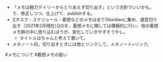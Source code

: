 - 「メモは極力デイリーからとりあえず切り出す」という方針でいいかも。で、修正しつつ、仕上げて、publishする。
- [[タスク・スケジュール・着想などのメモは全てObsidianに集め、適宜切り出す（2021年2月現在）]]のを、着想メモに関しては積極的に行い、他の着想メモ群の中に放り込むほうが、変化していきやすそうやし。
	- タイトルはちゃんと考えて書いて。
- メタノート的。切り出すときには他とリンクして。メタノート+リンク。

#メモについて #着想メモの扱い 